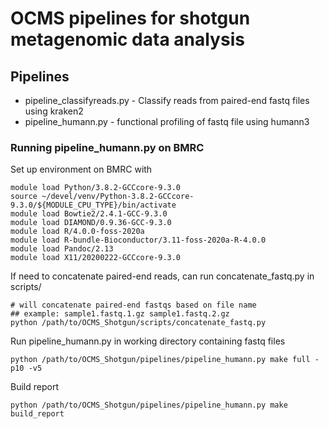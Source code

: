 # OCMS pipelines for shotgun metagenomic data analysis

## Pipelines

* pipeline_classifyreads.py - Classify reads from paired-end fastq files using kraken2
* pipeline_humann.py - functional profiling of fastq file using humann3

### Running pipeline_humann.py on BMRC
Set up environment on BMRC with

```
module load Python/3.8.2-GCCcore-9.3.0
source ~/devel/venv/Python-3.8.2-GCCcore-9.3.0/${MODULE_CPU_TYPE}/bin/activate
module load Bowtie2/2.4.1-GCC-9.3.0
module load DIAMOND/0.9.36-GCC-9.3.0
module load R/4.0.0-foss-2020a
module load R-bundle-Bioconductor/3.11-foss-2020a-R-4.0.0
module load Pandoc/2.13
module load X11/20200222-GCCcore-9.3.0
```

If need to concatenate paired-end reads, can run concatenate_fastq.py in scripts/
```
# will concatenate paired-end fastqs based on file name
## example: sample1.fastq.1.gz sample1.fastq.2.gz
python /path/to/OCMS_Shotgun/scripts/concatenate_fastq.py
```

Run pipeline_humann.py in working directory containing fastq files
```
python /path/to/OCMS_Shotgun/pipelines/pipeline_humann.py make full -p10 -v5
```

Build report
```
python /path/to/OCMS_Shotgun/pipelines/pipeline_humann.py make build_report
```
